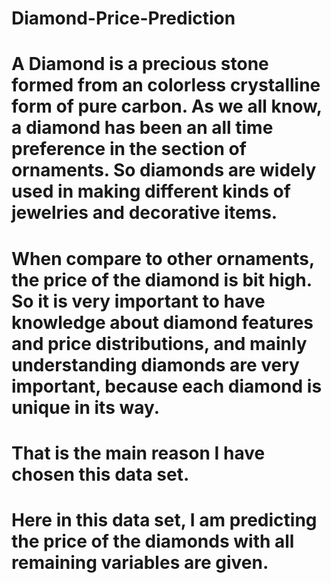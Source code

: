 # Diamond-Price-Prediction

# A Diamond is a precious stone formed from an colorless crystalline form of pure carbon. As we all know, a diamond has been an all time preference in the section of ornaments. So diamonds are widely used in making different kinds of jewelries and decorative items.

# When compare to other ornaments, the price of the diamond is bit high. So it is very important to have knowledge about diamond features and price distributions, and mainly understanding diamonds are very important, because each diamond is unique in its way.

# That is the main reason I have chosen this data set.

# Here in this data set, I am predicting the price of the diamonds with all remaining variables are given.
